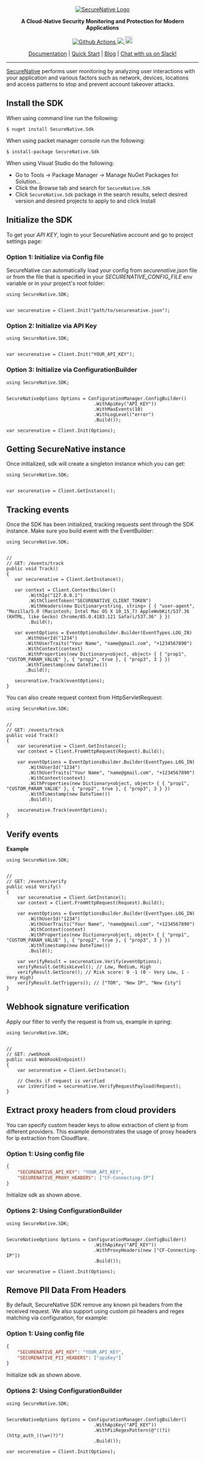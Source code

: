 <p align="center">
  <a href="https://www.securenative.com"><img src="https://user-images.githubusercontent.com/45174009/77826512-f023ed80-7120-11ea-80e0-58aacde0a84e.png" alt="SecureNative Logo"/></a>
</p>

<p align="center">
  <b>A Cloud-Native Security Monitoring and Protection for Modern Applications</b>
</p>
<p align="center">
  <a href="https://github.com/securenative/securenative-node">
    <img alt="Github Actions" src="https://github.com/securenative/securenative-java/workflows/CI/badge.svg">
  </a>
  <a href="https://codecov.io/gh/securenative/securenative-dotnet">
    <img src="https://codecov.io/gh/securenative/securenative-dotnet/branch/master/graph/badge.svg" />
  </a>
  <a href="https://www.nuget.org/packages/SecureNative.SDK/">
    <img src="https://img.shields.io/nuget/v/securenative.sdk.svg" alt="npm version" height="20">
  </a>
</p>
<p align="center">
  <a href="https://docs.securenative.com">Documentation</a> |
  <a href="https://docs.securenative.com/quick-start">Quick Start</a> |
  <a href="https://blog.securenative.com">Blog</a> |
  <a href="">Chat with us on Slack!</a>
</p>
<hr/>


[SecureNative](https://www.securenative.com/) performs user monitoring by analyzing user interactions with your application and various factors such as network, devices, locations and access patterns to stop and prevent account takeover attacks.

## Install the SDK

When using command line run the following:
```shell script
$ nuget install SecureNative.Sdk
```

When using packet manager console run the following:
```shell script
$ install-package SecureNative.Sdk
```

When using Visual Studio do the following:
* Go to Tools -> Package Manager -> Manage NuGet Packages for Solution...
* Click the Browse tab and search for `SecureNative.Sdk`
* Click `SecureNative.Sdk` package in the search results, select desired version and desired projects to apply to and click Install

## Initialize the SDK

To get your *API KEY*, login to your SecureNative account and go to project settings page:

### Option 1: Initialize via Config file
SecureNative can automatically load your config from *securenative.json* file or from the file that is specified in your *SECURENATIVE_CONFIG_FILE* env variable or in your project's root folder:

```dotenv
using SecureNative.SDK;


var securenative = Client.Init("path/to/securenative.json");
```
### Option 2: Initialize via API Key

```dotenv
using SecureNative.SDK;


var securenative = Client.Init("YOUR_API_KEY");
```

### Option 3: Initialize via ConfigurationBuilder
```dotenv
using SecureNative.SDK;


SecureNativeOptions Options = ConfigurationManager.ConfigBuilder()
                                .WithApiKey("API_KEY"))
                                .WithMaxEvents(10)
                                .WithLogLevel("error")
                                .Build());

var securenative = Client.Init(Options);
```

## Getting SecureNative instance
Once initialized, sdk will create a singleton instance which you can get: 
```dotenv
using SecureNative.SDK;


var securenative = Client.GetInstance();
```

## Tracking events

Once the SDK has been initialized, tracking requests sent through the SDK
instance. Make sure you build event with the EventBuilder:

 ```dotenv
using SecureNative.SDK;


//
// GET: /events/track
public void Track()
{
    var securenative = Client.GetInstance();

    var context = Client.ContextBuilder()
         .WithIp("127.0.0.1")
         .WithClientToken("SECURENATIVE_CLIENT_TOKEN")
         .WithHeaders(new Dictionary<string, string> { { "user-agent", "Mozilla/5.0 (Macintosh; Intel Mac OS X 10_15_7) AppleWebKit/537.36 (KHTML, like Gecko) Chrome/85.0.4183.121 Safari/537.36" } })
         .Build();

    var eventOptions = EventOptionsBuilder.Builder(EventTypes.LOG_IN)
        .WithUserId("1234")
        .WithUserTraits("Your Name", "name@gmail.com", "+1234567890")
        .WithContext(context)
        .WithProperties(new Dictionary<object, object> { { "prop1", "CUSTOM_PARAM_VALUE" }, { "prop2", true }, { "prop3", 3 } })
        .WithTimestamp(new DateTime())
        .Build();

    securenative.Track(eventOptions);
}
 ```

You can also create request context from HttpServletRequest:

```dotenv
using SecureNative.SDK;


//
// GET: /events/track
public void Track()
{
    var securenative = Client.GetInstance();
    var context = Client.FromHttpRequest(Request).Build();

    var eventOptions = EventOptionsBuilder.Builder(EventTypes.LOG_IN)
        .WithUserId("1234")
        .WithUserTraits("Your Name", "name@gmail.com", "+1234567890")
        .WithContext(context)
        .WithProperties(new Dictionary<object, object> { { "prop1", "CUSTOM_PARAM_VALUE" }, { "prop2", true }, { "prop3", 3 } })
        .WithTimestamp(new DateTime())
        .Build();

    securenative.Track(eventOptions);
}
```

## Verify events

**Example**

```dotenv
using SecureNative.SDK;


//
// GET: /events/verify
public void Verify()
{
    var securenative = Client.GetInstance();
    var context = Client.FromHttpRequest(Request).Build();

    var eventOptions = EventOptionsBuilder.Builder(EventTypes.LOG_IN)
        .WithUserId("1234")
        .WithUserTraits("Your Name", "name@gmail.com", "+1234567890")
        .WithContext(context)
        .WithProperties(new Dictionary<object, object> { { "prop1", "CUSTOM_PARAM_VALUE" }, { "prop2", true }, { "prop3", 3 } })
        .WithTimestamp(new DateTime())
        .Build();

    var verifyResult = securenative.Verify(eventOptions);
    verifyResult.GetRiskLevel(); // Low, Medium, High
    verifyResult.GetScore(); // Risk score: 0 -1 (0 - Very Low, 1 - Very High)
    verifyResult.GetTriggers(); // ["TOR", "New IP", "New City"]
}
```

## Webhook signature verification

Apply our filter to verify the request is from us, example in spring:

```dotenv
using SecureNative.SDK;


//
// GET: /webhook
public void WebhookEndpoint()
{
    var securenative = Client.GetInstance();
    
    // Checks if request is verified
    var isVerified = securenative.VerifyRequestPayload(Request);
}
 ```

## Extract proxy headers from cloud providers

You can specify custom header keys to allow extraction of client ip from different providers.
This example demonstrates the usage of proxy headers for ip extraction from Cloudflare.

### Option 1: Using config file
```json
{
    "SECURENATIVE_API_KEY": "YOUR_API_KEY",
    "SECURENATIVE_PROXY_HEADERS": ["CF-Connecting-IP"]
}
```

Initialize sdk as shown above.

### Options 2: Using ConfigurationBuilder

```dotenv
using SecureNative.SDK;


SecureNativeOptions Options = ConfigurationManager.ConfigBuilder()
                                .WithApiKey("API_KEY"))
                                .WithProxyHeaders(new ["CF-Connecting-IP"])
                                .Build());

var securenative = Client.Init(Options);
```

## Remove PII Data From Headers

By default, SecureNative SDK remove any known pii headers from the received request.
We also support using custom pii headers and regex matching via configuration, for example:

### Option 1: Using config file
```json
{
    "SECURENATIVE_API_KEY": "YOUR_API_KEY",
    "SECURENATIVE_PII_HEADERS": ["apiKey"]
}
```

Initialize sdk as shown above.

### Options 2: Using ConfigurationBuilder

```dotenv
using SecureNative.SDK;


SecureNativeOptions Options = ConfigurationManager.ConfigBuilder()
                                .WithApiKey("API_KEY"))
                                .WithPiiRegexPattern(@"((?i)(http_auth_)(\w+)?)")
                                .Build());

var securenative = Client.Init(Options);
```